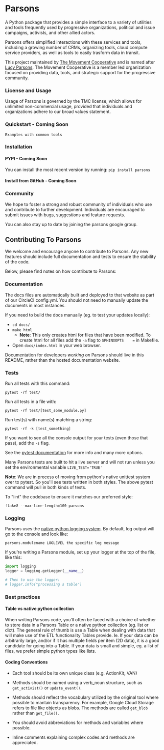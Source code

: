 # Parsons


A Python package that provides a simple interface to a variety of utilities and tools frequently used by progressive organizations, political and issue campaigns, activists, and other allied actors.

Parsons offers simplified interactions with these services and tools, including a growing number of CRMs, organizing tools, cloud compute service providers, as well as tools to easily trasform data in transit.

This project maintained by [The Movement Cooperative](https://movementcooperative.org/) and is named after [Lucy Parsons](https://en.wikipedia.org/wiki/Lucy_Parsons). The Movement Cooperative is a member led organization focused on providing data, tools, and strategic support for the progressive community.

### License and Usage
Usage of Parsons is governed by the TMC license, which allows for unlimited non-commercial usage, provided that individuals and organizations adhere to our broad values statement. 

### Quickstart - Coming Soon
```
Examples with common tools
```


### Installation


#### PYPI - Coming Soon
You can install the most recent version by running: `pip install parsons`


#### Install from GitHub - Coming Soon


### Community
We hope to foster a strong and robust community of individuals who use and contribute to further development. Individuals are encouraged to submit issues with bugs, suggestions and feature requests.

You can also stay up to date by joining the parsons google group.

## Contributing To Parsons
We welcome and encourage anyone to contribute to Parsons. Any new features should include full documentation and tests to ensure the stability of the code.

Below, please find notes on how contribute to Parsons:


### Documentation
The docs files are automatically built and deployed to that website as part of our CircleCI config.yml. You should not need to manually update the documents in most instances.

If you need to build the docs manually (eg. to test your updates locally):
- `cd docs/`
- `make html`
    - **Note**: This only creates html for files that have been modified. To create html for all files add the `-a` flag to `SPHINXOPTS    =` in Makefile.
- Open `docs/index.html` in your web browser.

Documentation for developers _working on_ Parsons should live in this README, rather than the hosted documentation website.

### Tests
Run all tests with this command:

``pytest -rf test/``

Run all tests in a file with:

``pytest -rf test/[test_some_module.py]``

Run test(s) with name(s) matching a string:

``pytest -rf -k [test_something]``

If you want to see all the console output for your tests (even those that pass), add the ``-s`` flag.

See the [pytest documentation](https://docs.pytest.org/en/latest/contents.html) for more info and many more options.

Many Parsons tests are built to hit a live server and will not run unless you set the environmental variable ``LIVE_TEST='TRUE'``

**Note**: We are in process of moving from python's native unittest system over to pytest. So you'll see tests written in both styles. The above pytest command will pull in both kinds of tests.

To "lint" the codebase to ensure it matches our preferred style:

``flake8 --max-line-length=100 parsons``

### Logging

Parsons uses the [native python logging system](https://docs.python.org/3/howto/logging.html). By default, log output will go to the console and look like:

```
parsons.modulename LOGLEVEL the specific log message
```

If you're writing a Parsons module, set up your logger at the top of the file, like this:

```python
import logging
logger = logging.getLogger(__name__)

# Then to use the logger:
# logger.info("processing a table")
```

### Best practices

#### Table vs native python collection

When writing Parsons code, you'll often be faced with a choice of whether to store data in a Parsons Table or a native python collection (eg. list or dict). The general rule of thumb is use a Table when dealing with data that will make use of the ETL functionality Tables provide. Ie. If your data can be arbitrarily large, and/or if it has multiple fields per item (2D data), it is a good candidate for going into a Table. If your data is small and simple, eg. a list of files, we prefer simple python types like lists.

#### Coding Conventions

* Each tool should be its own unique class (e.g. ActionKit, VAN)

* Methods should be named using a verb_noun structure, such as `get_activist()` or `update_event()`. 

* Methods should reflect the vocabulary utilized by the original tool where possible to mantain transparency. For example, Google Cloud Storage refers to file like objects as blobs. The methods are called `get_blob` rather than `get_file()`.

* You should avoid abbreviations for methods and variables where possible.

* Inline comments explaining complex codes and methods are appreciated.
